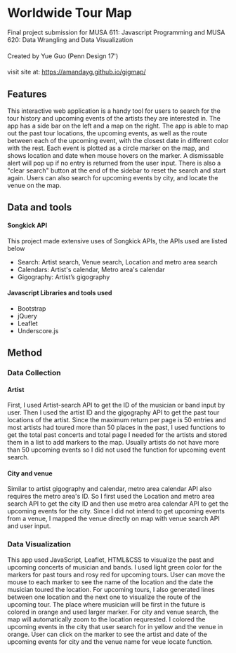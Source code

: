 # Worldwide Tour Map
Final project submission for MUSA 611: Javascript Programming and MUSA 620: Data Wrangling and Data Visualization  
#### 
Created by Yue Guo (Penn Design 17')
#### 
visit site at: https://amandayg.github.io/gigmap/

## Features
This interactive web application is a handy tool for users to search for the tour history and upcoming events of the artists they are interested in. The app has a side bar on the left and a map on the right. The app is able to map out the past tour locations, the upcoming events, as well as the route between each of the upcoming event, with the closest date in different color with the rest. Each event is plotted as a circle marker on the map, and shows location and date when mouse hovers on the marker. A dismissable alert will pop up if no entry is returned from the user input. There is also a "clear search" button at the end of the sidebar to reset the search and start again. Users can also search for upcoming events by city, and locate the venue on the map.

## Data and tools
#### Songkick API 
This project made extensive uses of Songkick APIs, the APIs used are listed below
- Search: Artist search, Venue search, Location and metro area search
- Calendars: Artist's calendar, Metro area's calendar
- Gigography: Artist’s gigography

#### Javascript Libraries and tools used 
- Bootstrap
- jQuery 
- Leaflet
- Underscore.js 

## Method
### Data Collection
#### Artist
First, I used Artist-search API to get the ID of the musician or band input by user. Then I used the artist ID and the gigography API to get the past tour locations of the artist. Since the maximum return per page is 50 entries and most artists had toured more than 50 places in the past, I used functions to get the total past concerts and total page I needed for the artists and stored them in a list to add markers to the map. Usually artists do not have more than 50 upcoming events so I did not used the function for upcoming event search.

#### City and venue
Similar to artist gigography and calendar, metro area calendar API also requires the metro area's ID. So I first used the Location and metro area search API to get the city ID and then use metro area calendar API to get the upcoming events for the city. Since I did not intend to get upcoming events from a venue, I mapped the venue directly on map with venue search API and user input.

### Data Visualization 
This app used JavaScript, Leaflet, HTML&CSS to visualize the past and upcoming concerts of musician and bands.
I used light green color for the markers for past tours and rosy red for upcoming tours. User can move the mouse to each marker to see the name of the location and the date the musician toured the location. For upcoming tours, I also generated lines between one location and the next one to visualize the route of the upcoming tour. The place where musician will be first in the future is colored in orange and used larger marker.
For city and venue search, the map will automatically zoom to the location requrested. I colored the upcoming events in the city that user search for in yellow and the venue in orange. User can click on the marker to see the artist and date of the upcoming events for city and the venue name for veue locate function.
